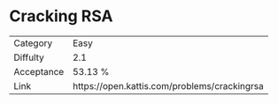 # Cracking RSA

<table>
    <tr>
        <td>Category</td>
        <td>Easy</td>
    </tr>
    <tr>
        <td>Diffulty</td>
        <td>2.1</td>
    </tr>
    <tr>
        <td>Acceptance</td>
        <td>53.13 %</td>
    </tr>
    <tr>
        <td>Link</td>
        <td>https://open.kattis.com/problems/crackingrsa</td>
    </tr>
</table>